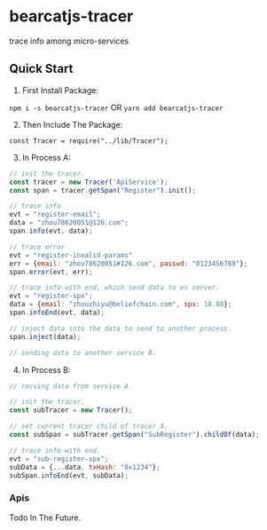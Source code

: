 # bearcatjs-tracer

trace info among micro-services

## Quick Start

1. First Install Package:

`npm i -s bearcatjs-tracer` OR `yarn add bearcatjs-tracer`

2. Then Include The Package:

`const Tracer = require("../lib/Tracer");`

3. In Process A:

```js
// init the tracer.
const tracer = new Tracer('ApiService');
const span = tracer.getSpan("Register").init();

// trace info 
evt = "register-email";
data = "zhou78620051@126.com";
span.info(evt, data);

// trace error
evt = "register-invalid-params"
err = {email: "zhou78620051#126.com", passwd: "0123456789"};
span.error(evt, err);

// trace info with end, which send data to es server.
evt = "register-spx";
data = {email: "zhouzhiyu@beliefchain.com", spx: 18.88};
span.infoEnd(evt, data);

// inject data into the data to send to another process.
span.inject(data);

// sending data to another service B.
```

4. In Process B:

```js
// recving data from service A.

// init the tracer.
const subTracer = new Tracer();

// set current tracer child of tracer A.
const subSpan = subTracer.getSpan("SubRegister").childOf(data);

// trace info with end.
evt = "sub-register-spx";
subData = {...data, txHash: "0x1234"};
subSpan.infoEnd(evt, subData);
```

### Apis

Todo In The Future.

